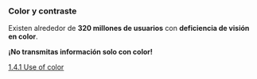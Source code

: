 ### Color y contraste

Existen alrededor de __320 millones de usuarios__ con __deficiencia de visión en color__. 

__¡No transmitas información solo con color!__

[1.4.1 Use of color](https://webaim.org/standards/wcag/checklist#sc1.4.1)
